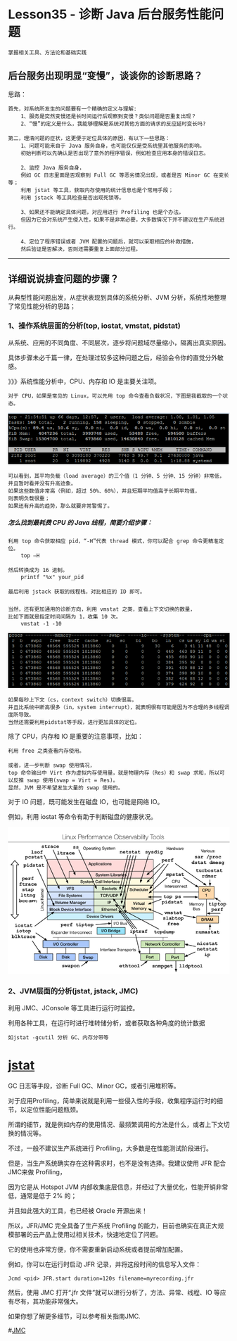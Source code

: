 # Lesson35 - 诊断 Java 后台服务性能问题
	掌握相关工具、方法论和基础实践

## 后台服务出现明显“变慢”，谈谈你的诊断思路？

思路：
	
	首先，对系统所发生的问题要有一个精确的定义与理解:
		1、服务是突然变慢还是长时间运行后观察到变慢？类似问题是否重复出现？
		2、“慢”的定义是什么，我能够理解是系统对其他方面的请求的反应延时变长吗?

	第二，理清问题的症状，这更便于定位具体的原因，有以下一些思路：
		1、问题可能来自于 Java 服务自身，也可能仅仅是受系统里其他服务的影响。
		初始判断可以先确认是否出现了意外的程序错误，例如检查应用本身的错误日志。

		2、监控 Java 服务自身，
		例如 GC 日志里面是否观察到 Full GC 等恶劣情况出现，或者是否 Minor GC 在变长等；
		利用 jstat 等工具，获取内存使用的统计信息也是个常用手段；
		利用 jstack 等工具检查是否出现死锁等。

		3、如果还不能确定具体问题，对应用进行 Profiling 也是个办法，
		但因为它会对系统产生侵入性，如果不是非常必要，大多数情况下并不建议在生产系统进行。

		4、定位了程序错误或者 JVM 配置的问题后，就可以采取相应的补救措施，
		然后验证是否解决，否则还需要重复上面部分过程。

---
## 详细说说排查问题的步骤？

从典型性能问题出发，从症状表现到具体的系统分析、JVM 分析，系统性地整理了常见性能分析的思路；

### 1、操作系统层面的分析(top, iostat, vmstat, pidstat)
从系统、应用的不同角度、不同层次，逐步将问题域尽量缩小，隔离出真实原因。

具体步骤未必千篇一律，在处理过较多这种问题之后，经验会令你的直觉分外敏感。	

》》》系统性能分析中，CPU、内存和 IO 是主要关注项。

	对于 CPU，如果是常见的 Linux，可以先用 top 命令查看负载状况，下图是我截取的一个状态。
	
![](img/jvm-top.png)

	可以看到，其平均负载（load average）的三个值（1 分钟、5 分钟、15 分钟）非常低，并且暂时看并没有升高迹象。
	如果这些数值非常高（例如，超过 50%、60%），并且短期平均值高于长期平均值，
	则表明负载很重；
	如果还有升高的趋势，那么就要非常警惕了。




##### 怎么找到最耗费 CPU 的 Java 线程，简要介绍步骤：

	利用 top 命令获取相应 pid，“-H”代表 thread 模式，你可以配合 grep 命令更精准定位。
		top –H

	然后转换成为 16 进制。
		printf "%x" your_pid

	最后利用 jstack 获取的线程栈，对比相应的 ID 即可。


#####
	当然，还有更加通用的诊断方向，利用 vmstat 之类，查看上下文切换的数量，
	比如下面就是指定时间间隔为 1，收集 10 次。
		vmstat -1 -10

![](img/jvm-vmstat.png)

	如果每秒上下文（cs，context switch）切换很高，
	并且比系统中断高很多（in，system interrupt），就表明很有可能是因为不合理的多线程调度所导致。
	当然还需要利用pidstat等手段，进行更加具体的定位。

除了 CPU，内存和 IO 是重要的注意事项，比如：

	利用 free 之类查看内存使用。

	或者，进一步判断 swap 使用情况，
	top 命令输出中 Virt 作为虚拟内存使用量，就是物理内存（Res）和 swap 求和，所以可以反推 swap 使用(swap = Virt = Res)。
	显然，JVM 是不希望发生大量的 swap 使用的。

对于 IO 问题，既可能发生在磁盘 IO，也可能是网络 IO。

例如，利用 iostat 等命令有助于判断磁盘的健康状况。

![](img/linux-cmd.png)


### 2、JVM层面的分析(jstat, jstack, JMC)
利用 JMC、JConsole 等工具进行运行时监控。

利用各种工具，在运行时进行堆转储分析，或者获取各种角度的统计数据

	如jstat -gcutil 分析 GC、内存分带等

# [jstat](https://docs.oracle.com/javase/7/docs/technotes/tools/share/jstat.html)

GC 日志等手段，诊断 Full GC、Minor GC，或者引用堆积等。


对于应用Profiling，简单来说就是利用一些侵入性的手段，收集程序运行时的细节，以定位性能问题瓶颈。

所谓的细节，就是例如内存的使用情况、最频繁调用的方法是什么，或者上下文切换的情况等。

不过，一般不建议生产系统进行 Profiling，大多数是在性能测试阶段进行。

但是，当生产系统确实存在这种需求时，也不是没有选择。我建议使用 JFR 配合JMC来做 Profiling，

因为它是从 Hotspot JVM 内部收集底层信息，并经过了大量优化，性能开销非常低，通常是低于 2% 的；

并且如此强大的工具，也已经被 Oracle 开源出来！


所以，JFR/JMC 完全具备了生产系统 Profiling 的能力，目前也确实在真正大规模部署的云产品上使用过相关技术，快速地定位了问题。

它的使用也非常方便，你不需要重新启动系统或者提前增加配置。

例如，你可以在运行时启动 JFR 记录，并将这段时间的信息写入文件：

	Jcmd <pid> JFR.start duration=120s filename=myrecording.jfr


然后，使用 JMC 打开“.jfr 文件”就可以进行分析了，方法、异常、线程、IO 等应有尽有，其功能非常强大。

如果你想了解更多细节，可以参考相关指南JMC.

#[JMC](https://blog.takipi.com/oracle-java-mission-control-the-ultimate-guide/)